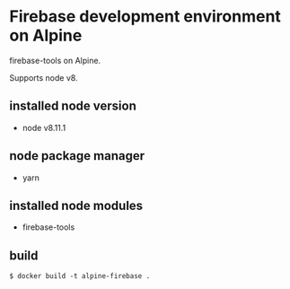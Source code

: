 # Firebase development environment on Alpine

firebase-tools on Alpine.

Supports node v8.

## installed node version
- node v8.11.1

## node package manager
- yarn

## installed node modules
- firebase-tools

## build

```
$ docker build -t alpine-firebase .
```